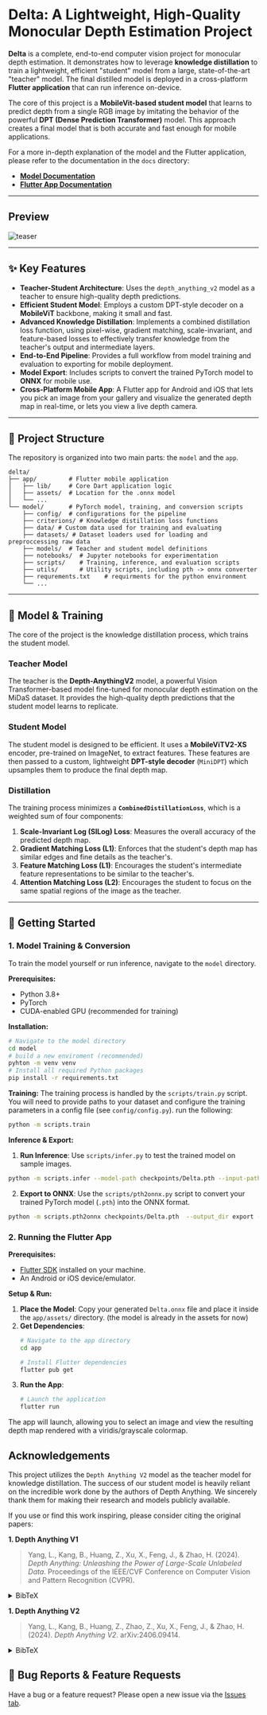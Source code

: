 # Delta: A Lightweight, High-Quality Monocular Depth Estimation Project

**Delta** is a complete, end-to-end computer vision project for monocular depth estimation. It demonstrates how to leverage **knowledge distillation** to train a lightweight, efficient "student" model from a large, state-of-the-art "teacher" model. The final distilled model is deployed in a cross-platform **Flutter application** that can run inference on-device.

The core of this project is a **MobileVit-based student model** that learns to predict depth from a single RGB image by imitating the behavior of the powerful **DPT (Dense Prediction Transformer)** model. This approach creates a final model that is both accurate and fast enough for mobile applications.

For a more in-depth explanation of the model and the Flutter application, please refer to the documentation in the `docs` directory:

  * [**Model Documentation**](docs/model_docs.md)
  * [**Flutter App Documentation**](docs/model_docs.md)

---

## Preview

![teaser](docs/Teaser.png)

---

## ✨ Key Features

  * **Teacher-Student Architecture**: Uses the `depth_anything_v2` model as a teacher to ensure high-quality depth predictions.
  * **Efficient Student Model**: Employs a custom DPT-style decoder on a **MobileViT** backbone, making it small and fast.
  * **Advanced Knowledge Distillation**: Implements a combined distillation loss function, using pixel-wise, gradient matching, scale-invariant, and feature-based losses to effectively transfer knowledge from the teacher's output and intermediate layers.
  * **End-to-End Pipeline**: Provides a full workflow from model training and evaluation to exporting for mobile deployment.
  * **Model Export**: Includes scripts to convert the trained PyTorch model to **ONNX** for mobile use.
  * **Cross-Platform Mobile App**: A Flutter app for Android and iOS that lets you pick an image from your gallery and visualize the generated depth map in real-time, or lets you view a live depth camera.

-----

## 📂 Project Structure

The repository is organized into two main parts: the `model` and the `app`.

```
delta/
├── app/         # Flutter mobile application
│   ├── lib/     # Core Dart application logic
│   ├── assets/  # Location for the .onnx model
│   └── ...
└── model/       # PyTorch model, training, and conversion scripts
    ├── config/  # configurations for the pipeline
    ├── criterions/ # Knowledge distillation loss functions
    ├── data/ # Custom data used for training and evaluating
    ├── datasets/ # Dataset loaders used for loading and preproccessing raw data
    ├── models/  # Teacher and student model definitions
    ├── notebooks/  # Jupyter notebooks for experimentation
    ├── scripts/    # Training, inference, and evaluation scripts
    ├── utils/      # Utility scripts, including pth -> onnx converter
    ├── requrements.txt    # requirments for the python environment
    └── ...
```

-----

## 🧠 Model & Training

The core of the project is the knowledge distillation process, which trains the student model.

### Teacher Model

The teacher is the **Depth-AnythingV2** model, a powerful Vision Transformer-based model fine-tuned for monocular depth estimation on the MiDaS dataset. It provides the high-quality depth predictions that the student model learns to replicate.

### Student Model

The student model is designed to be efficient. It uses a **MobileViTV2-XS** encoder, pre-trained on ImageNet, to extract features. These features are then passed to a custom, lightweight **DPT-style decoder** (`MiniDPT`) which upsamples them to produce the final depth map.

### Distillation

The training process minimizes a **`CombinedDistillationLoss`**, which is a weighted sum of four components:

1.  **Scale-Invariant Log (SILog) Loss**: Measures the overall accuracy of the predicted depth map.
2.  **Gradient Matching Loss (L1)**: Enforces that the student's depth map has similar edges and fine details as the teacher's.
3.  **Feature Matching Loss (L1)**: Encourages the student's intermediate feature representations to be similar to the teacher's.
4.  **Attention Matching Loss (L2)**: Encourages the student to focus on the same spatial regions of the image as the teacher.

-----

## 🚀 Getting Started

### 1\. Model Training & Conversion

To train the model yourself or run inference, navigate to the `model` directory.

**Prerequisites:**

  * Python 3.8+
  * PyTorch
  * CUDA-enabled GPU (recommended for training)

**Installation:**


```bash
# Navigate to the model directory
cd model
# build a new enviroment (recommended)
pyhton -m venv venv
# Install all required Python packages
pip install -r requirements.txt
```

**Training:**
The training process is handled by the `scripts/train.py` script. You will need to provide paths to your dataset and configure the training parameters in a config file (see `config/config.py`).
run the following:
``` bash
python -m scripts.train                                                                               
```

**Inference & Export:**

1.  **Run Inference**: Use `scripts/infer.py` to test the trained model on sample images.

``` bash
python -m scripts.infer --model-path checkpoints/Delta.pth --input-path data/TestImages
```
2.  **Export to ONNX**: Use the `scripts/pth2onnx.py` script to convert your trained PyTorch model (`.pth`) into the ONNX format.

``` bash
python -m scripts.pth2onnx checkpoints/Delta.pth  --output_dir export --verbose   
```


### 2. Running the Flutter App

**Prerequisites:**

  * [Flutter SDK](https://docs.flutter.dev/get-started/install) installed on your machine.
  * An Android or iOS device/emulator.

**Setup & Run:**

1.  **Place the Model**: Copy your generated `Delta.onnx` file and place it inside the `app/assets/` directory. (the model is already in the assets for now)
2.  **Get Dependencies**:
    ```bash
    # Navigate to the app directory
    cd app

    # Install Flutter dependencies
    flutter pub get
    ```
3.  **Run the App**:
    ```bash
    # Launch the application
    flutter run
    ```

The app will launch, allowing you to select an image and view the resulting depth map rendered with a viridis/grayscale colormap.

## Acknowledgements

This project utilizes the `Depth Anything V2` model as the teacher model for knowledge distillation. The success of our student model is heavily reliant on the incredible work done by the authors of Depth Anything. We sincerely thank them for making their research and models publicly available.

If you use or find this work inspiring, please consider citing the original papers:

**1. Depth Anything V1**
> Yang, L., Kang, B., Huang, Z., Xu, X., Feng, J., & Zhao, H. (2024). *Depth Anything: Unleashing the Power of Large-Scale Unlabeled Data*. Proceedings of the IEEE/CVF Conference on Computer Vision and Pattern Recognition (CVPR).

<details>

<summary>BibTeX</summary>

```bibtex
@inproceedings{depth_anything_v1, 
   title={Depth Anything: Unleashing the Power of Large-Scale Unlabeled Data},  
   author={Yang, Lihe and Kang, Bingyi and Huang, Zilong and Xu, Xiaogang and Feng, Jiashi and Zhao, Hengshuang}, 
   booktitle={CVPR}, 
   year={2024} 
}
```
</details>

**1. Depth Anything V2**
> Yang, L., Kang, B., Huang, Z., Zhao, Z., Xu, X., Feng, J., & Zhao, H. (2024). *Depth Anything V2*. arXiv:2406.09414.

<details>

<summary>BibTeX</summary>

```bibtex
@article{depth_anything_v2, 
   title={Depth Anything V2}, 
   author={Yang, Lihe and Kang, Bingyi and Huang, Zilong and Zhao, Zhen and Xu, Xiaogang and Feng, Jiashi and Zhao, Hengshuang}, 
   journal={arXiv:2406.09414}, 
   year={2024} 
}
```

</details>

## 🐛 Bug Reports & Feature Requests

Have a bug or a feature request? Please open a new issue via the [Issues tab](https://https://github.com/k3rnel-paN1c5/Delta/issues).